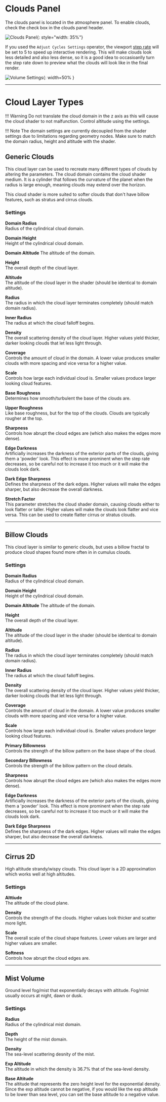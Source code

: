 # Clouds Panel

The clouds panel is located in the atmosphere panel. To enable clouds, check the check box in the clouds panel header.

![Clouds Panel](media/clouds_panel.jpg){: style="width: 35%"}

If you used the `Adjust Cycles Settings` operator, the viewport [step rate](https://docs.blender.org/manual/en/latest/render/cycles/render_settings/volumes.html) will be set to 5 to speed up interactive rendering. This will make clouds look less detailed and also less dense, so it is a good idea to occasioanlly turn the step rate down to preview what the clouds will look like in the final render.

![Volume Settings](media/volumes_render_settings.jpg){: width=50% }

---

# Cloud Layer Types

!!! Warning
    Do not translate the cloud domain in the z axis as this will cause the cloud shader to not malfunction. Control altitude using the settings.

!!! Note
    The domain settings are currently decoupled from the shader settings due to limitations regarding geometry nodes. Make sure to match the domain radius, height and altitude with the shader.

## Generic Clouds

This cloud layer can be used to recreate many different types of clouds by altering the parameters. The cloud domain contains the cloud shader medium. It is a cylinder that follows the curvature of the planet when the radius is large enough, meaning clouds may extend over the horizon.

This cloud shader is more suited to softer clouds that don't have billow features, such as stratus and cirrus clouds.

### Settings

**Domain Radius**  
Radius of the cylindrical cloud domain.

**Domain Height**  
Height of the cylindrical cloud domain.

**Domain Altitude**
The altitude of the domain.

**Height**  
The overall depth of the cloud layer.

**Altitude**  
The altitude of the cloud layer in the shader (should be identical to domain altitude).

**Radius**  
The radius in which the cloud layer terminates completely (should match domain radius).

**Inner Radius**  
The radius at which the cloud falloff begins.

**Density**  
The overall scattering density of the cloud layer. Higher values yield thicker, darker looking clouds that let less light through.

**Coverage**  
Controls the amount of cloud in the domain. A lower value produces smaller clouds with more spacing and vice versa for a higher value.

**Scale**  
Controls how large each individual cloud is. Smaller values produce larger looking cloud features.

**Base Roughness**  
Determines how smooth/turbulent the base of the clouds are.

**Upper Roughness**  
Like base roughness, but for the top of the clouds. Clouds are typically rougher at the top.

**Sharpness**  
Controls how abrupt the cloud edges are (which also makes the edges more dense).

**Edge Darkness**  
Artificially increases the darkness of the exterior parts of the clouds, giving them a 'powder' look. This effect is more prominent when the step rate decreases, so be careful not to increase it too much or it will make the clouds look dark.

**Dark Edge Sharpness**  
Defines the sharpness of the dark edges. Higher values will make the edges sharper, but also decrease the overall darkness.

**Stretch Factor**  
This parameter stretches the cloud shader domain, causing clouds either to look flatter or taller. Higher values will make the clouds look flatter and vice versa. This can be used to create flatter cirrus or stratus clouds.

---

## Billow Clouds

This cloud layer is similar to generic clouds, but uses a billow fractal to produce cloud shapes found more often in in cumulus clouds.

### Settings

**Domain Radius**  
Radius of the cylindrical cloud domain.

**Domain Height**  
Height of the cylindrical cloud domain.

**Domain Altitude**
The altitude of the domain.

**Height**  
The overall depth of the cloud layer.

**Altitude**  
The altitude of the cloud layer in the shader (should be identical to domain altitude).

**Radius**  
The radius in which the cloud layer terminates completely (should match domain radius).

**Inner Radius**  
The radius at which the cloud falloff begins.

**Density**  
The overall scattering density of the cloud layer. Higher values yield thicker, darker looking clouds that let less light through.

**Coverage**  
Controls the amount of cloud in the domain. A lower value produces smaller clouds with more spacing and vice versa for a higher value.

**Scale**  
Controls how large each individual cloud is. Smaller values produce larger looking cloud features.

**Primary Billowness**  
Controls the strength of the billow pattern on the base shape of the cloud.

**Secondary Billowness**  
Controls the strength of the billow pattern on the cloud details.

**Sharpness**  
Controls how abrupt the cloud edges are (which also makes the edges more dense).

**Edge Darkness**  
Artificially increases the darkness of the exterior parts of the clouds, giving them a 'powder' look. This effect is more prominent when the step rate decreases, so be careful not to increase it too much or it will make the clouds look dark.

**Dark Edge Sharpness**  
Defines the sharpness of the dark edges. Higher values will make the edges sharper, but also decrease the overall darkness.

---

## Cirrus 2D

High altitude strandy/wispy clouds. This cloud layer is a 2D approximation which works well at high altitudes.

### Settings

**Alttiude**  
The altitude of the cloud plane.

**Density**  
Controls the strength of the clouds. Higher values look thicker and scatter more light.

**Scale**  
The overall scale of the cloud shape features. Lower values are larger and higher values are smaller.

**Softness**  
Controls how abrupt the cloud edges are.

---

## Mist Volume

Ground level fog/mist that exponentially decays with altitude. Fog/mist usually occurs at night, dawn or dusk.

### Settings

**Radius**  
Radius of the cylindrical mist domain.

**Depth**  
The height of the mist domain.

**Density**  
The sea-level scattering desnity of the mist.

**Exp Altitude**  
The altitude in which the density is 36.7% that of the sea-level density.

**Base Altitude**  
The altitude that represents the zero height level for the exponential density. Since the exp altitude cannot be negative, if you would like the exp altitude to be lower than sea level, you can set the base altitude to a negative value.